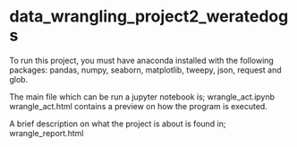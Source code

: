 # data_wrangling_project2_weratedogs
To run this project, you must have anaconda installed with the following packages: pandas, numpy, seaborn, matplotlib, tweepy, json, request and glob.

The main file which can be run a jupyter notebook is; wrangle_act.ipynb
wrangle_act.html contains a preview on how the program is executed.

A brief description on what the project is about is found in; wrangle_report.html

